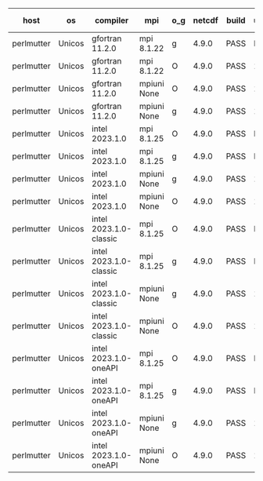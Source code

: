 

| host     | os       | compiler                              | mpi                      | o_g        | netcdf        | build       | u_pass          | u_fail          | s_pass            | s_fail            | e_pass             | e_fail             | nuopc_pass       | nuopc_fail       | artifacts link          |
|----------|----------|---------------------------------------|--------------------------|------------|---------------|-------------|-----------------|-----------------|-------------------|-------------------|--------------------|--------------------|------------------|------------------|-------------------------|
| perlmutter | Unicos | gfortran 11.2.0 | mpi 8.1.22  | g | 4.9.0  | PASS | None | None | None | None | None | None | None | None | <a href="https://github.com/esmf-org/esmf-test-artifacts/tree/0a504fd14ab2099a376d268ceaecb16355eb7ca3/fix_darshan-trace/gfortran/11.2.0/g/mpi/8.1.22" target="_blank">0a504fd</a> | 
| perlmutter | Unicos | gfortran 11.2.0 | mpi 8.1.22  | O | 4.9.0  | PASS | 13976 | 0 | 49 | 0 | 81 | 0 | 0 | 53 | <a href="https://github.com/esmf-org/esmf-test-artifacts/tree/173c1e5d2d8441357a27eb2741cc6a0bde4c1552/fix_darshan-trace/gfortran/11.2.0/O/mpi/8.1.22" target="_blank">173c1e5</a> | 
| perlmutter | Unicos | gfortran 11.2.0 | mpiuni None  | O | 4.9.0  | PASS | 12392 | 0 | 8 | 0 | 44 | 0 | None | None | <a href="https://github.com/esmf-org/esmf-test-artifacts/tree/7966f121c15c84faba4dd322babb8ba84950c8d7/fix_darshan-trace/gfortran/11.2.0/O/mpiuni/None" target="_blank">7966f12</a> | 
| perlmutter | Unicos | gfortran 11.2.0 | mpiuni None  | g | 4.9.0  | PASS | 12392 | 0 | 8 | 0 | 44 | 0 | None | None | <a href="https://github.com/esmf-org/esmf-test-artifacts/tree/169a6952add806c6a9fa89245c9057299578e555/fix_darshan-trace/gfortran/11.2.0/g/mpiuni/None" target="_blank">169a695</a> | 
| perlmutter | Unicos | intel 2023.1.0 | mpi 8.1.25  | O | 4.9.0  | PASS | None | None | None | None | None | None | None | None | <a href="https://github.com/esmf-org/esmf-test-artifacts/tree/61a790136facbd96bbf7e95aba58ab333902cac5/fix_darshan-trace/intel/2023.1.0/O/mpi/8.1.25" target="_blank">61a7901</a> | 
| perlmutter | Unicos | intel 2023.1.0 | mpi 8.1.25  | g | 4.9.0  | PASS | None | None | None | None | None | None | None | None | <a href="https://github.com/esmf-org/esmf-test-artifacts/tree/bafd37a9a4eec1af86863974ab1dca2adc4027a7/fix_darshan-trace/intel/2023.1.0/g/mpi/8.1.25" target="_blank">bafd37a</a> | 
| perlmutter | Unicos | intel 2023.1.0 | mpiuni None  | g | 4.9.0  | PASS | 12392 | 0 | 8 | 0 | 44 | 0 | None | None | <a href="https://github.com/esmf-org/esmf-test-artifacts/tree/1ae343dd0d41b82155c61f4dfabdebfd7d38b286/fix_darshan-trace/intel/2023.1.0/g/mpiuni/None" target="_blank">1ae343d</a> | 
| perlmutter | Unicos | intel 2023.1.0 | mpiuni None  | O | 4.9.0  | PASS | 12392 | 0 | 8 | 0 | 44 | 0 | None | None | <a href="https://github.com/esmf-org/esmf-test-artifacts/tree/659cff38a7ea119a552d95a84ed17b2084db7b3d/fix_darshan-trace/intel/2023.1.0/O/mpiuni/None" target="_blank">659cff3</a> | 
| perlmutter | Unicos | intel 2023.1.0-classic | mpi 8.1.25  | O | 4.9.0  | PASS | None | None | None | None | None | None | None | None | <a href="https://github.com/esmf-org/esmf-test-artifacts/tree/ff5340cc575215d4827cfbc016ae4a181c1c3d88/fix_darshan-trace/intel/2023.1.0-classic/O/mpi/8.1.25" target="_blank">ff5340c</a> | 
| perlmutter | Unicos | intel 2023.1.0-classic | mpi 8.1.25  | g | 4.9.0  | PASS | None | None | None | None | None | None | None | None | <a href="https://github.com/esmf-org/esmf-test-artifacts/tree/4844deb24cfaa08a736cf516c89b87d020daf37e/fix_darshan-trace/intel/2023.1.0-classic/g/mpi/8.1.25" target="_blank">4844deb</a> | 
| perlmutter | Unicos | intel 2023.1.0-classic | mpiuni None  | g | 4.9.0  | PASS | 12392 | 0 | 8 | 0 | 44 | 0 | None | None | <a href="https://github.com/esmf-org/esmf-test-artifacts/tree/ede876334fdc6d38a4877b3e288bd14cdb9abf16/fix_darshan-trace/intel/2023.1.0-classic/g/mpiuni/None" target="_blank">ede8763</a> | 
| perlmutter | Unicos | intel 2023.1.0-classic | mpiuni None  | O | 4.9.0  | PASS | 12392 | 0 | 8 | 0 | 44 | 0 | None | None | <a href="https://github.com/esmf-org/esmf-test-artifacts/tree/eebbfd6a58138afd93e6cd9a15e1e5f2597faeda/fix_darshan-trace/intel/2023.1.0-classic/O/mpiuni/None" target="_blank">eebbfd6</a> | 
| perlmutter | Unicos | intel 2023.1.0-oneAPI | mpi 8.1.25  | O | 4.9.0  | PASS | None | None | None | None | None | None | None | None | <a href="https://github.com/esmf-org/esmf-test-artifacts/tree/7dd33c6ea55f4305d9dc43e683ba0e872bcca7b2/fix_darshan-trace/intel/2023.1.0-oneAPI/O/mpi/8.1.25" target="_blank">7dd33c6</a> | 
| perlmutter | Unicos | intel 2023.1.0-oneAPI | mpi 8.1.25  | g | 4.9.0  | PASS | None | None | None | None | None | None | None | None | <a href="https://github.com/esmf-org/esmf-test-artifacts/tree/249a47bcf4199833202a3ffc96fcff585f90cb17/fix_darshan-trace/intel/2023.1.0-oneAPI/g/mpi/8.1.25" target="_blank">249a47b</a> | 
| perlmutter | Unicos | intel 2023.1.0-oneAPI | mpiuni None  | g | 4.9.0  | PASS | 12392 | 0 | 8 | 0 | 44 | 0 | None | None | <a href="https://github.com/esmf-org/esmf-test-artifacts/tree/5bed757bd4439d607a8154fbf96bc800dd57ef38/fix_darshan-trace/intel/2023.1.0-oneAPI/g/mpiuni/None" target="_blank">5bed757</a> | 
| perlmutter | Unicos | intel 2023.1.0-oneAPI | mpiuni None  | O | 4.9.0  | PASS | 12392 | 0 | 8 | 0 | 44 | 0 | None | None | <a href="https://github.com/esmf-org/esmf-test-artifacts/tree/09b632f82bf10a54b4b679b317468f732a10cff8/fix_darshan-trace/intel/2023.1.0-oneAPI/O/mpiuni/None" target="_blank">09b632f</a> | 
